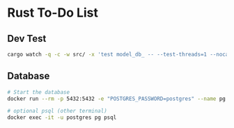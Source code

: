 # Rust To-Do List

## Dev Test

```sh
cargo watch -q -c -w src/ -x 'test model_db_ -- --test-threads=1 --nocapture' 
```

## Database

```sh
# Start the database
docker run --rm -p 5432:5432 -e "POSTGRES_PASSWORD=postgres" --name pg postgres:14

# optional psql (other terminal)
docker exec -it -u postgres pg psql
```
